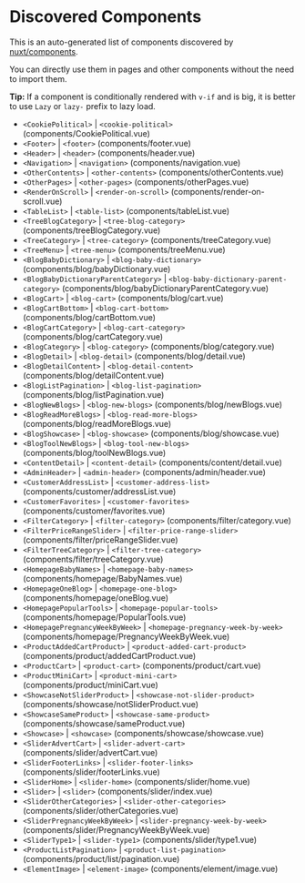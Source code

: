 # Discovered Components

This is an auto-generated list of components discovered by [nuxt/components](https://github.com/nuxt/components).

You can directly use them in pages and other components without the need to import them.

**Tip:** If a component is conditionally rendered with `v-if` and is big, it is better to use `Lazy` or `lazy-` prefix to lazy load.

- `<CookiePolitical>` | `<cookie-political>` (components/CookiePolitical.vue)
- `<Footer>` | `<footer>` (components/footer.vue)
- `<Header>` | `<header>` (components/header.vue)
- `<Navigation>` | `<navigation>` (components/navigation.vue)
- `<OtherContents>` | `<other-contents>` (components/otherContents.vue)
- `<OtherPages>` | `<other-pages>` (components/otherPages.vue)
- `<RenderOnScroll>` | `<render-on-scroll>` (components/render-on-scroll.vue)
- `<TableList>` | `<table-list>` (components/tableList.vue)
- `<TreeBlogCategory>` | `<tree-blog-category>` (components/treeBlogCategory.vue)
- `<TreeCategory>` | `<tree-category>` (components/treeCategory.vue)
- `<TreeMenu>` | `<tree-menu>` (components/treeMenu.vue)
- `<BlogBabyDictionary>` | `<blog-baby-dictionary>` (components/blog/babyDictionary.vue)
- `<BlogBabyDictionaryParentCategory>` | `<blog-baby-dictionary-parent-category>` (components/blog/babyDictionaryParentCategory.vue)
- `<BlogCart>` | `<blog-cart>` (components/blog/cart.vue)
- `<BlogCartBottom>` | `<blog-cart-bottom>` (components/blog/cartBottom.vue)
- `<BlogCartCategory>` | `<blog-cart-category>` (components/blog/cartCategory.vue)
- `<BlogCategory>` | `<blog-category>` (components/blog/category.vue)
- `<BlogDetail>` | `<blog-detail>` (components/blog/detail.vue)
- `<BlogDetailContent>` | `<blog-detail-content>` (components/blog/detailContent.vue)
- `<BlogListPagination>` | `<blog-list-pagination>` (components/blog/listPagination.vue)
- `<BlogNewBlogs>` | `<blog-new-blogs>` (components/blog/newBlogs.vue)
- `<BlogReadMoreBlogs>` | `<blog-read-more-blogs>` (components/blog/readMoreBlogs.vue)
- `<BlogShowcase>` | `<blog-showcase>` (components/blog/showcase.vue)
- `<BlogToolNewBlogs>` | `<blog-tool-new-blogs>` (components/blog/toolNewBlogs.vue)
- `<ContentDetail>` | `<content-detail>` (components/content/detail.vue)
- `<AdminHeader>` | `<admin-header>` (components/admin/header.vue)
- `<CustomerAddressList>` | `<customer-address-list>` (components/customer/addressList.vue)
- `<CustomerFavorites>` | `<customer-favorites>` (components/customer/favorites.vue)
- `<FilterCategory>` | `<filter-category>` (components/filter/category.vue)
- `<FilterPriceRangeSlider>` | `<filter-price-range-slider>` (components/filter/priceRangeSlider.vue)
- `<FilterTreeCategory>` | `<filter-tree-category>` (components/filter/treeCategory.vue)
- `<HomepageBabyNames>` | `<homepage-baby-names>` (components/homepage/BabyNames.vue)
- `<HomepageOneBlog>` | `<homepage-one-blog>` (components/homepage/oneBlog.vue)
- `<HomepagePopularTools>` | `<homepage-popular-tools>` (components/homepage/PopularTools.vue)
- `<HomepagePregnancyWeekByWeek>` | `<homepage-pregnancy-week-by-week>` (components/homepage/PregnancyWeekByWeek.vue)
- `<ProductAddedCartProduct>` | `<product-added-cart-product>` (components/product/addedCartProduct.vue)
- `<ProductCart>` | `<product-cart>` (components/product/cart.vue)
- `<ProductMiniCart>` | `<product-mini-cart>` (components/product/miniCart.vue)
- `<ShowcaseNotSliderProduct>` | `<showcase-not-slider-product>` (components/showcase/notSliderProduct.vue)
- `<ShowcaseSameProduct>` | `<showcase-same-product>` (components/showcase/sameProduct.vue)
- `<Showcase>` | `<showcase>` (components/showcase/showcase.vue)
- `<SliderAdvertCart>` | `<slider-advert-cart>` (components/slider/advertCart.vue)
- `<SliderFooterLinks>` | `<slider-footer-links>` (components/slider/footerLinks.vue)
- `<SliderHome>` | `<slider-home>` (components/slider/home.vue)
- `<Slider>` | `<slider>` (components/slider/index.vue)
- `<SliderOtherCategories>` | `<slider-other-categories>` (components/slider/otherCategories.vue)
- `<SliderPregnancyWeekByWeek>` | `<slider-pregnancy-week-by-week>` (components/slider/PregnancyWeekByWeek.vue)
- `<SliderType1>` | `<slider-type1>` (components/slider/type1.vue)
- `<ProductListPagination>` | `<product-list-pagination>` (components/product/list/pagination.vue)
- `<ElementImage>` | `<element-image>` (components/element/image.vue)
